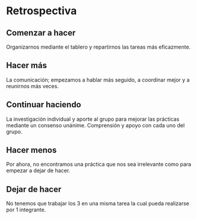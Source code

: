 # Retrospectiva

## Comenzar a hacer

Organizarnos mediante el tablero y repartirnos las tareas más eficazmente.

## Hacer más

La comunicación; empezamos a hablar más seguido, a coordinar mejor y a reunirnos más veces.

## Continuar haciendo

La investigación individual y aporte al grupo para mejorar las prácticas mediante un consenso unánime. 
Comprensión y apoyo con cada uno del grupo.

## Hacer menos

Por ahora, no encontramos una práctica que nos sea irrelevante como para empezar a dejar de hacer.

## Dejar de hacer

No tenemos que trabajar los 3 en una misma tarea la cual pueda realizarse por 1 integrante.




